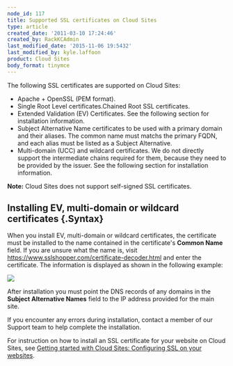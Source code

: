 ```yaml
---
node_id: 117
title: Supported SSL certificates on Cloud Sites
type: article
created_date: '2011-03-10 17:24:46'
created_by: RackKCAdmin
last_modified_date: '2015-11-06 19:5432'
last_modified_by: kyle.laffoon
product: Cloud Sites
body_format: tinymce
---
```


The following SSL certificates are supported on Cloud Sites:

-   Apache + OpenSSL (PEM format).
-   Single Root Level certificates.Chained Root SSL certificates.
-   Extended Validation (EV) Certificates. See the following section for
    installation information.
-   Subject Alternative Name certificates to be used with a primary
    domain and their aliases. The common name must matchs the primary
    FQDN, and each alias must be listed as a Subject Alternative.
-   Multi-domain (UCC) and wildcard certificates. We do not directly
    support the intermediate chains required for them, because they need
    to be provided by the issuer. See the following section for
    installation information.

**Note:** Cloud Sites does not support self-signed SSL certificates.

 

Installing EV, multi-domain or wildcard certificates {.Syntax}
----------------------------------------------------

When you install EV, multi-domain or wildcard certificates, the
certificate must be installed to the name contained in the certificate's
**Common Name** field. If you are unsure what the name is,
visit https://www.sslshopper.com/certificate-decoder.html and enter the
certificate. The information is displayed as shown in the following
example:

![](/knowledge_center/sites/default/files/field/image/cert_info.png)

After installation you must point the DNS records of any domains in the
**Subject Alternative Names** field to the IP address provided for the
main site.

If you encounter any errors during installation, contact a member of our
Support team to help complete the installation.

For instruction on how to install an SSL certificate for your website on
Cloud Sites, see [Getting started with Cloud Sites: Configuring SSL on
your
websites](https://www.rackspace.com/knowledge_center/article/getting-started-with-cloud-sites-configuring-ssl-on-your-websites).


